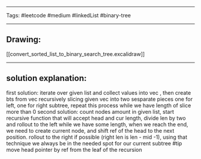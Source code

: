 

----

Tags: #leetcode #medium #linkedList #binary-tree

----

## Drawing:
[[convert_sorted_list_to_binary_search_tree.excalidraw]]

----


## solution explanation:
first solution: iterate over given list and collect values into vec , then create bts from vec recursively slicing given vec into two sesparate pieces one for left, one for right subtree, repeat this process while we have length of slice more than 0
second solution: count nodes amount in given list, start recursive function that will accept head and cur length, divide len by two and rollout to the left while we have some length, when we reach the end, we need to create current node, and shift ref of the head to the next position. rollout to the right if possible (right len is len - mid -1), using that technique we always be in the needed spot for our current subtree
#tip move head pointer by ref from the leaf of the recursion 